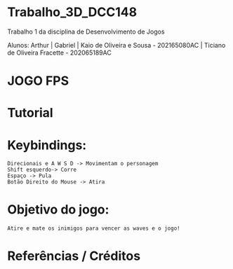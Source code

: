 # Trabalho_3D_DCC148
 Trabalho 1 da disciplina de Desenvolvimento de Jogos

 Alunos:
 Arthur | Gabriel | Kaio de Oliveira e Sousa - 202165080AC | Ticiano de Oliveira Fracette - 202065189AC

 
 # JOGO FPS
 
# Tutorial
# Keybindings:
    Direcionais e A W S D -> Movimentam o personagem
    Shift esquerdo-> Corre
    Espaço -> Pula
    Botão Direito do Mouse -> Atira
    
# Objetivo do jogo:
    Atire e mate os inimigos para vencer as waves e o jogo!
# Referências / Créditos
            
    
